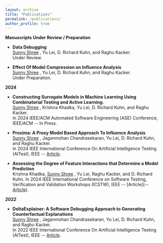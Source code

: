 ```yaml
---
layout: archive
title: "Publications"
permalink: /publications/
author_profile: true
---
```


**Manuscripts Under Review / Preparation**

  * **Data Debugging**  
    <u>Sunny Shree</u> , Yu Lei, D. Richard Kuhn, and Raghu Kacker.  
    Under Review.

  * **Effect Of Model Compression on Influence Analysis**  
    <u>Sunny Shree</u> , Yu Lei, D. Richard Kuhn, and Raghu Kacker.  
    Under Preparation.

**2024**

  * **Constructing Surrogate Models in Machine Learning Using Combinatorial Testing and Active Learning.**  
    <u>Sunny Shree</u> , Krishna Khadka, Yu Lei, D. Richard Kuhn, and Raghu Kacker.  
    In 2024 IEEE/ACM Automated Software Engineering (ASE) Conference, IEEE/ACM -- In Press.
    
  * **Proxima: A Proxy Model Based Approach To Influence Analysis**  
    <u>Sunny Shree</u> , Jaganmohan Chandrasekaran, Yu Lei, D. Richard Kuhn, and Raghu Kacker.  
    In 2024 IEEE International Conference On Artificial Intelligence Testing (AITest), IEEE -- [Article](https://ieeexplore.ieee.org/abstract/document/10685198).

  * **Assessing the Degree of Feature Interactions that Determine a Model Prediction**  
    Krishna Khadka, <u>Sunny Shree</u> , Yu Lei, Raghu Kacker, and D. Richard Kuhn.
    In 2024 IEEE International Conference on Software Testing, Verification and Validation Workshops (ICSTW), IEEE -- [Article](-- [Article](https://ieeexplore.ieee.org/abstract/document/9898123)).
    
***2022***

  * **DeltaExplainer: A Software Debugging Approach to Generating Counterfactual Explanations**  
    <u>Sunny Shree</u> , Jaganmohan Chandrasekaran, Yu Lei, D. Richard Kuhn, and Raghu Kacker.  
    In 2022 IEEE International Conference On Artificial Intelligence Testing (AITest), IEEE -- [Article](https://ieeexplore.ieee.org/abstract/document/9898123).

